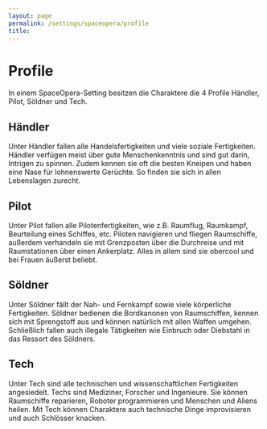 ```yaml
---
layout: page
permalink: /settings/spaceopera/profile
title: 
---
```


# Profile

In einem SpaceOpera-Setting besitzen die Charaktere die 4 Profile Händler, Pilot, Söldner und Tech.

## Händler

Unter Händler fallen alle Handelsfertigkeiten und viele soziale Fertigkeiten. Händler verfügen meist über gute Menschenkenntnis und sind gut darin, Intrigen zu spinnen. Zudem kennen sie oft die besten Kneipen und haben eine Nase für lohnenswerte Gerüchte. So finden sie sich in allen Lebenslagen zurecht.

## Pilot

Unter Pilot fallen alle Pilotenfertigkeiten, wie z.B. Raumflug, Raumkampf, Beurteilung eines Schiffes, etc. Piloten navigieren und fliegen Raumschiffe, außerdem verhandeln sie mit Grenzposten über die Durchreise und mit Raumstationen über einen Ankerplatz. Alles in allem sind sie obercool und bei Frauen äußerst beliebt.

## Söldner

Unter Söldner fällt der Nah- und Fernkampf sowie viele körperliche Fertigkeiten. Söldner bedienen die Bordkanonen von Raumschiffen, kennen sich mit Sprengstoff aus und können natürlich mit allen Waffen umgehen. Schließlich fallen auch illegale Tätigkeiten wie Einbruch oder Diebstahl in das Ressort des Söldners.

## Tech

Unter Tech sind alle technischen und wissenschaftlichen Fertigkeiten angesiedelt. Techs sind Mediziner, Forscher und Ingenieure. Sie können Raumschiffe reparieren, Roboter programmieren und Menschen und Aliens heilen. Mit Tech können Charaktere auch technische Dinge improvisieren und auch Schlösser knacken.

